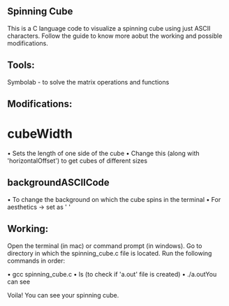 ## Spinning Cube
This is a C language code to visualize a spinning cube using just ASCII characters. Follow the guide to know more aobut the working and possible modifications.

## Tools:
Symbolab - to solve the matrix operations and functions

## Modifications:
# cubeWidth
• Sets the length of one side of the cube
• Change this (along with 'horizontalOffset') to get cubes of different sizes

## backgroundASCIICode
• To change the background on which the cube spins in the terminal
• For aesthetics -> set as ' '

## Working:

Open the terminal (in mac) or command prompt (in windows).
Go to directory in which the spinning_cube.c file is located.
Run the following commands in order:

• gcc spinning_cube.c
• ls (to check if 'a.out' file is created)
• ./a.outYou can see

Voila! You can see your spinning cube.

